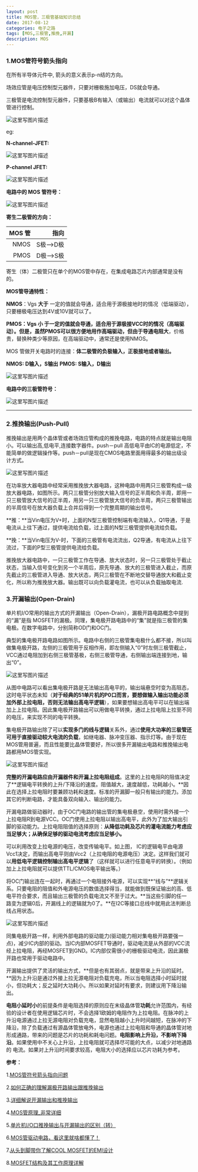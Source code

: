```yaml
---
layout: post
title: MOS管，三极管基础知识总结
date: 2017-08-12
categories: 电子之路
tags: [MOS,三极管,推挽,开漏]
description: MOS
---
```


### 1.**MOS管符号箭头指向**

在所有半导体元件中, 箭头的意义表示p-n结的方向。

场效应管是电压控制型元器件，只要对栅极施加电压，DS就会导通。

三极管是电流控制型元器件，只要基极B有输入（或输出）电流就可以对这个晶体管进行控制。

![这里写图片描述](http://img.blog.csdn.net/20170808144524847?watermark/2/text/aHR0cDovL2Jsb2cuY3Nkbi5uZXQvd3d0MTg4MTE3MDc5NzE=/font/5a6L5L2T/fontsize/400/fill/I0JBQkFCMA==/dissolve/70/gravity/SouthEast)

eg:

**N-channel-JFET:**

![这里写图片描述](http://img.blog.csdn.net/20170811115650677?watermark/2/text/aHR0cDovL2Jsb2cuY3Nkbi5uZXQvd3d0MTg4MTE3MDc5NzE=/font/5a6L5L2T/fontsize/400/fill/I0JBQkFCMA==/dissolve/70/gravity/SouthEast)

**P-channel JFET:**

![这里写图片描述](http://img.blog.csdn.net/20170811131810263?watermark/2/text/aHR0cDovL2Jsb2cuY3Nkbi5uZXQvd3d0MTg4MTE3MDc5NzE=/font/5a6L5L2T/fontsize/400/fill/I0JBQkFCMA==/dissolve/70/gravity/SouthEast)

**电路中的 MOS 管符号：**

![这里写图片描述](http://img.blog.csdn.net/20170811114527938?watermark/2/text/aHR0cDovL2Jsb2cuY3Nkbi5uZXQvd3d0MTg4MTE3MDc5NzE=/font/5a6L5L2T/fontsize/400/fill/I0JBQkFCMA==/dissolve/70/gravity/SouthEast)

**寄生二极管的方向：**

|MOS 管|指向|
|------:|------:|
|NMOS   |S极——>D极|
|PMOS   |D极——>S极|

寄生（体）二极管只在单个的MOS管中存在，在集成电路芯片内部通常是没有的。

**MOS管导通特性：**

**NMOS**：Vgs **大于** 一定的值就会导通，适合用于源极接地时的情况（低端驱动），只要栅极电压达到4V或10V就可以了。

**PMOS：**Vgs **小** 于一定的值就会导通，适合用于源极接VCC时的情况（高端驱动）。但是，虽然PMOS可以很方便地用作高端驱动，但由于**导通电阻大**，价格贵，替换种类少等原因，在高端驱动中，通常还是使用NMOS。

MOS 管做开关电路时的连接：**体二极管的负极输入，正极接地或者输出。**

**NMOS: D输入，S输出**
**PMOS: S输入，D输出**

![这里写图片描述](http://img.blog.csdn.net/20170811153241083?watermark/2/text/aHR0cDovL2Jsb2cuY3Nkbi5uZXQvd3d0MTg4MTE3MDc5NzE=/font/5a6L5L2T/fontsize/400/fill/I0JBQkFCMA==/dissolve/70/gravity/SouthEast)

**电路中的三极管符号：**

![这里写图片描述](http://img.blog.csdn.net/20170811132608215?watermark/2/text/aHR0cDovL2Jsb2cuY3Nkbi5uZXQvd3d0MTg4MTE3MDc5NzE=/font/5a6L5L2T/fontsize/400/fill/I0JBQkFCMA==/dissolve/70/gravity/SouthEast)
_______

### 2.**推挽输出(Push-Pull)**

推挽输出是用两个晶体管或者场效应管构成的推挽电路，电路的特点就是输出电阻小。可以输出高,低电平,连接数字器件。push－pull 高低电平由IC的电源低定，不能简单的做逻辑操作等。push－pull是现在CMOS电路里面用得最多的输出级设计方式。

![这里写图片描述](http://img.blog.csdn.net/20170811141610014?watermark/2/text/aHR0cDovL2Jsb2cuY3Nkbi5uZXQvd3d0MTg4MTE3MDc5NzE=/font/5a6L5L2T/fontsize/400/fill/I0JBQkFCMA==/dissolve/70/gravity/SouthEast)

在功率放大器电路中经常采用推挽放大器电路，这种电路中用两只三极管构成一级放大器电路，如图所示。两只三极管分别放大输入信号的正半周和负半周，即用一只三极管放大信号的正半周，用另一只三极管放大信号的负半周，两只三极管输出的半周信号在放大器负载上合并后得到一个完整周期的输出信号。​

**推：**当Vin电压为V+时，上面的N型三极管控制端有电流输入，Q1导通，于是电流从上往下通过，提供电流给负载，过上面的N型三极管提供电流给负载。

**挽：**当Vin电压为V-时，下面的三极管有电流流出，Q2导通，有电流从上往下流过，下面的P型三极管提供电流给负载。

推挽放大器电路中，一只三极管工作在导通、放大状态时，另一只三极管处于截止状态，当输入信号变化到另一个半周后，原先导通、放大的三极管进入截止，而原先截止的三极管进入导通、放大状态，两只三极管在不断地交替导通放大和截止变化，所以称为推挽放大器。输出既可以向负载灌电流，也可以从负载抽取电流.​

### **3.开漏输出(Open-Drain)**

单片机I/O常用的输出方式的开漏输出（Open-Drain），漏极开路电路概念中提到的“漏”是指 MOSFET的漏极。同理，集电极开路电路中的“集”就是指三极管的集电极。在数字电路中，分别简称OD门和OC门。​

典型的集电极开路电路如图所示。电路中右侧的三极管集电极什么都不接，所以叫做集电极开路，左侧的三极管用于反相作用，即左侧输入“0”时左侧三极管截止，VCC通过电阻加到右侧三极管基极，右侧三极管导通，右侧输出端连接到地，输出“0”。​

![这里写图片描述](http://img.blog.csdn.net/20170811143310126?watermark/2/text/aHR0cDovL2Jsb2cuY3Nkbi5uZXQvd3d0MTg4MTE3MDc5NzE=/font/5a6L5L2T/fontsize/400/fill/I0JBQkFCMA==/dissolve/70/gravity/SouthEast)

从图中电路可以看出集电极开路是无法输出高电平的，输出端悬空时变为高阻态，这时电平状态未知（**对于经典的51单片机的P0口而言，要想做输入输出功能必须加外部上拉电阻，否则无法输出高电平逻辑**），如果要想输出高电平可以在输出端加上上拉电阻。因此集电极开路输出可以用做电平转换，通过上拉电阻上拉至不同的电压，来实现不同的电平转换。

集电极开路输出除了可以**实现多门的线与逻辑**关系外，通过**使用大功率的三极管还可用于直接驱动较大电流的负载**，如继电器、脉冲变压器、指示灯等。由于现在MOS管用普遍，而且性能要比晶体管要好，所以很多开漏输出电路和推挽输出电路都用MOS管实现。

![这里写图片描述](http://img.blog.csdn.net/20170811145218680?watermark/2/text/aHR0cDovL2Jsb2cuY3Nkbi5uZXQvd3d0MTg4MTE3MDc5NzE=/font/5a6L5L2T/fontsize/400/fill/I0JBQkFCMA==/dissolve/70/gravity/SouthEast)

**完整的开漏电路应由开漏器件和开漏上拉电阻组成**。这里的上拉电阻R的阻值决定了**逻辑电平转换的上升/下降沿的速度。阻值越大，速度越低，功耗越小。**因此在选择上拉电阻时要兼顾功耗和速度。标准的开漏脚一般只有输出的能力。添加其它的判断电路，才能具备双向输入、输出的能力。​

开漏电路做驱动器时，由于OC门电路的输出管的集电极悬空，使用时需外接一个上拉电阻R到电源VCC。OC门使用上拉电阻以输出高电平，此外为了加大输出引脚的驱动能力。上拉电阻阻值的选择原则：**从降低功耗及芯片的灌电流能力考虑应当足够大；从确保足够的驱动电流考虑应当足够小。**

可以利用改变上拉电源的电压，改变传输电平。如上图， IC的逻辑电平由电源Vcc1决定，而输出高电平则由Vcc2（上拉电阻的电源电压）决定。这样我们就可以**用低电平逻辑控制输出高电平逻辑**了（这样就可以进行任意电平的转换）。（例如加上上拉电阻就可以提供TTL/CMOS电平输出等。）

将OC门输出连在一起时，再通过一个电阻接外电源，可以实现**“线与”**逻辑关系。只要电阻的阻值和外电源电压的数值选择得当，就能做到既保证输出的高、低电平符合要求，而且输出三极管的负载电流又不至于过大。**当这些引脚的任一路变为逻辑0后，开漏线上的逻辑就为0了。**在I2C等接口总线中就用此法判断总线占用状态。

![这里写图片描述](http://img.blog.csdn.net/20170811144704408?watermark/2/text/aHR0cDovL2Jsb2cuY3Nkbi5uZXQvd3d0MTg4MTE3MDc5NzE=/font/5a6L5L2T/fontsize/400/fill/I0JBQkFCMA==/dissolve/70/gravity/SouthEast)

同集电极开路一样，利用外部电路的驱动能力(驱动能力相对集电极开路要强一点)，减少IC内部的驱动。当IC内部MOSFET导通时，驱动电流是从外部的VCC流经上拉电阻，再经MOSFET到GND。IC内部仅需很小的栅极驱动电流，因此漏极开路也常用于驱动电路中。

开漏输出提供了灵活的输出方式，**但是也有其弱点，就是带来上升沿的延时。**因为上升沿是通过外接上拉无源电阻对负载充电，所以当电阻选择小时延时就小，但功耗大；反之延时大功耗小。所以如果对延时有要求，则建议用下降沿输出。

**电阻小延时小**的前提条件是电阻选择的原则应在末级晶体管**功耗**允许范围内，有经验的设计者在使用逻辑芯片时，不会选择1欧姆的电阻作为上拉电阻。在脉冲的上升沿电源通过上拉无源电阻对负载充电，显然电阻越小上升时间越短，在脉冲的下降沿，除了负载通过有源晶体管放电外，电源也通过上拉电阻和导通的晶体管对地 形成通路，带来的问题是芯片的功耗和耗电问题。**电阻影响上升沿，不影响下降沿**。如果使用中不关心上升沿，上拉电阻就可选择尽可能的大点，以减少对地通路的 电流。如果对上升沿时间要求较高，电阻大小的选择应以芯片功耗为参考。

**参考：**

1.[MOS管符号箭头指向问题](https://www.zhihu.com/question/27955221/answer/38939126)

2.[如何正确的理解漏极开路输出跟推挽输出](https://www.zhihu.com/question/28512432/answer/41217074)

3.[详细解说开漏输出和推挽输出](http://blog.sina.com.cn/s/blog_14e0394720102vewa.html)

4.[MOS管原理_非常详细](https://wenku.baidu.com/view/677d0b56a300a6c30c229f5a.html?from=search)

5.[单片机I/O口推挽输出与开漏输出的区别（转）](http://blog.csdn.net/xiaoweiboy/article/details/6714199)

6.[MOS管驱动电路，看这里就啥都懂了！](http://www.eefocus.com/mygod12345/blog/16-08/389677_7db05.html)

7.[从头到脚带你了解COOL MOSFET的EMI设计](http://ledlight.eefocus.com/module/forum/thread-598781-1-1.html)

8.[MOSFET结构及其工作原理详解](https://mp.weixin.qq.com/s/GZyhOAuXuYN0LB7Ga8XlZg)
